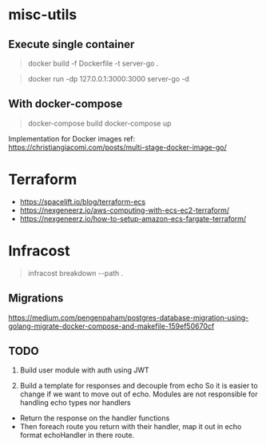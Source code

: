 # misc-utils

## Execute single container

> docker build -f Dockerfile -t server-go .

> docker run -dp 127.0.0.1:3000:3000 server-go -d

## With docker-compose

> docker-compose build
> docker-compose up

Implementation for Docker images ref: https://christiangiacomi.com/posts/multi-stage-docker-image-go/

# Terraform

- https://spacelift.io/blog/terraform-ecs
- https://nexgeneerz.io/aws-computing-with-ecs-ec2-terraform/
- https://nexgeneerz.io/how-to-setup-amazon-ecs-fargate-terraform/

# Infracost

> infracost breakdown --path .

## Migrations

https://medium.com/pengenpaham/postgres-database-migration-using-golang-migrate-docker-compose-and-makefile-159ef50670cf

## TODO

1. Build user module with auth using JWT

2. Build a template for responses and decouple from echo So it is easier to change if we want to move out of echo. Modules are not responsible for handling echo types nor handlers

- Return the response on the handler functions
- Then foreach route you return with their handler, map it out in echo format echoHandler in there route.

